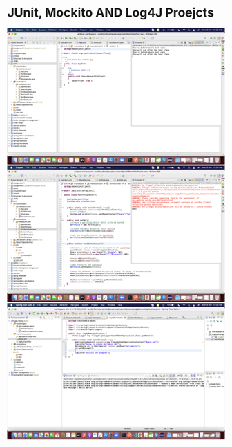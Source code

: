 # JUnit, Mockito AND Log4J Proejcts

<div>
<img src = "./images/JUnit.png">
<img src = "./images/Mockito.png">
<img src = "./images/log4j.png">
</div>